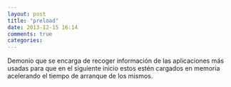 ```yaml
---
layout: post
title: "preload"
date: 2013-12-15 16:14
comments: true
categories: 
---
```

Demonio que se encarga de recoger información de las aplicaciones más usadas para que en el siguiente inicio estos estén cargados en memoria acelerando el tiempo de arranque de los mismos.

